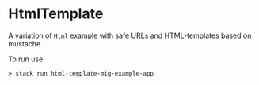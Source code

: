 # HtmlTemplate 

A variation of `Html` example with safe URLs and HTML-templates based on mustache.

To run use:

```
> stack run html-template-mig-example-app
```
